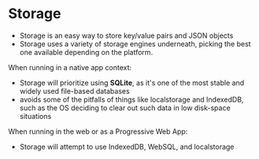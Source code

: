 # Storage

* Storage is an easy way to store key/value pairs and JSON objects
* Storage uses a variety of storage engines underneath, picking the best one available depending on the platform.

When running in a native app context:

* Storage will prioritize using **SQLite**, as it's one of the most stable and widely used file-based databases
* avoids some of the pitfalls of things like localstorage and IndexedDB, such as the OS deciding to clear out such data in low disk-space situations

When running in the web or as a Progressive Web App:

* Storage will attempt to use IndexedDB, WebSQL, and localstorage
